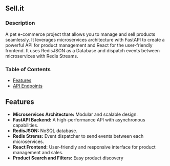 ## Sell.it

### Description
A pet e-commerce project that allows you to manage and sell products seamlessly. It leverages microservices architecture with FastAPI to create a powerful API for product management and React for the user-friendly frontend. It uses RedisJSON as a Database and dispatch events between microservices with Redis Streams.

### Table of Contents

- [Features](#features)
- [API Endpoints](#api-endpoints)
<!-- - [Setup and Installation](#setup-and-installation) -->
<!-- - [Usage](#usage) -->
<!-- - [Contributing](#contributing) -->
<!-- - [License](#license) -->


## Features

- **Microservices Architecture:** Modular and scalable design.
- **FastAPI Backend:** A high-performance API with asynchronous capabilities.
- **RedisJSON:** NoSQL database.
- **Redis Strems:** Event dispatcher to send events between each microservices.
- **React Frontend:** User-friendly and responsive interface for product management and sales.
- **Product Search and Filters:** Easy product discovery
<!-- - **User Authentication:** Secure user authentication and authorization.
- **Product Management:** Create, edit, and delete products.
- **Shopping Cart:** Add and manage products in a shopping cart.
- **Checkout and Payment:** Complete orders with payment integration. -->
<!-- - **Admin Dashboard:** Monitor sales, manage products, and view order history. -->